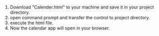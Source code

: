 1. Download "Calender.html" to your machine and save it in your project directory.
2. open command prompt and transfer the control to project directory.
3. execute the html file.
4. Now the calendar app will open in your browser.
